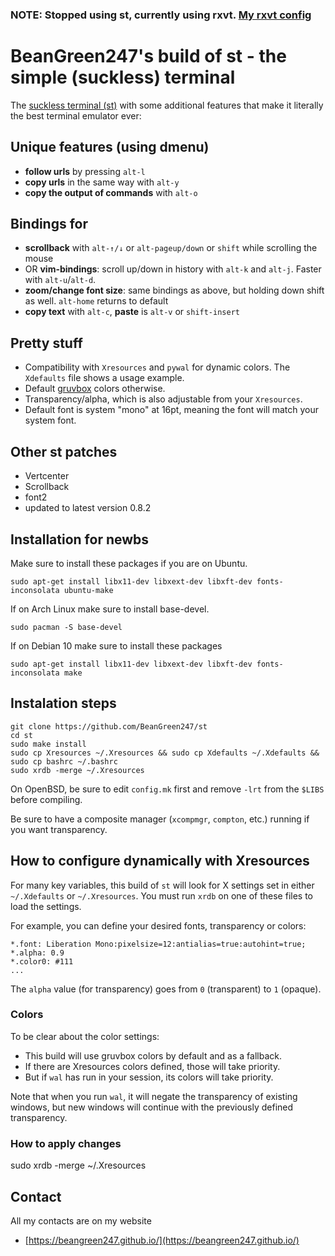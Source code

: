 ### NOTE: Stopped using st, currently using rxvt. [My rxvt config](https://github.com/BeanGreen247/My-rxvt-config)
# BeanGreen247's build of st - the simple (suckless) terminal

The [suckless terminal (st)](https://st.suckless.org/) with some additional features that make it literally the best terminal emulator ever:

## Unique features (using dmenu)

+ **follow urls** by pressing `alt-l`
+ **copy urls** in the same way with `alt-y`
+ **copy the output of commands** with `alt-o`

## Bindings for

+ **scrollback** with `alt-↑/↓` or `alt-pageup/down` or `shift` while scrolling the mouse
+ OR **vim-bindings**: scroll up/down in history with `alt-k` and `alt-j`. Faster with `alt-u`/`alt-d`.
+ **zoom/change font size**: same bindings as above, but holding down shift as well. `alt-home` returns to default
+ **copy text** with `alt-c`, **paste** is `alt-v` or `shift-insert`

## Pretty stuff

+ Compatibility with `Xresources` and `pywal` for dynamic colors. The `Xdefaults` file shows a usage example.
+ Default [gruvbox](https://github.com/morhetz/gruvbox) colors otherwise.
+ Transparency/alpha, which is also adjustable from your `Xresources`.
+ Default font is system "mono" at 16pt, meaning the font will match your system font.

## Other st patches

+ Vertcenter
+ Scrollback
+ font2
+ updated to latest version 0.8.2

## Installation for newbs
Make sure to install these packages if you are on Ubuntu.
```
sudo apt-get install libx11-dev libxext-dev libxft-dev fonts-inconsolata ubuntu-make
```
If on Arch Linux make sure to install base-devel.
```
sudo pacman -S base-devel
```
If on Debian 10 make sure to install these packages
```
sudo apt-get install libx11-dev libxext-dev libxft-dev fonts-inconsolata make
```
## Instalation steps
```
git clone https://github.com/BeanGreen247/st
cd st
sudo make install
sudo cp Xresources ~/.Xresources && sudo cp Xdefaults ~/.Xdefaults && sudo cp bashrc ~/.bashrc
sudo xrdb -merge ~/.Xresources
```

On OpenBSD, be sure to edit `config.mk` first and remove `-lrt` from the `$LIBS` before compiling.

Be sure to have a composite manager (`xcompmgr`, `compton`, etc.) running if you want transparency.

## How to configure dynamically with Xresources

For many key variables, this build of `st` will look for X settings set in either `~/.Xdefaults` or `~/.Xresources`. You must run `xrdb` on one of these files to load the settings.

For example, you can define your desired fonts, transparency or colors:

```
*.font:	Liberation Mono:pixelsize=12:antialias=true:autohint=true;
*.alpha: 0.9
*.color0: #111
...
```

The `alpha` value (for transparency) goes from `0` (transparent) to `1` (opaque).

### Colors

To be clear about the color settings:

- This build will use gruvbox colors by default and as a fallback.
- If there are Xresources colors defined, those will take priority.
- But if `wal` has run in your session, its colors will take priority.

Note that when you run `wal`, it will negate the transparency of existing windows, but new windows will continue with the previously defined transparency.

### How to apply changes
sudo xrdb -merge ~/.Xresources

## Contact
All my contacts are on my website
- [https://beangreen247.github.io/](https://beangreen247.github.io/)
